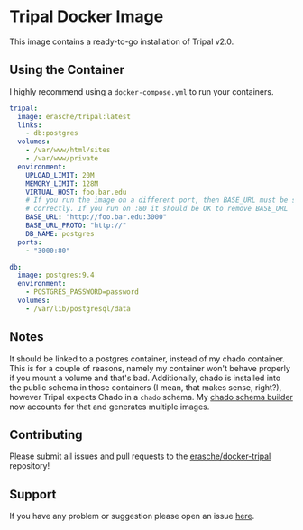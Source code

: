 # Tripal Docker Image

This image contains a ready-to-go installation of Tripal v2.0.

## Using the Container

I highly recommend using a `docker-compose.yml` to run your containers.

```yaml
tripal:
  image: erasche/tripal:latest
  links:
    - db:postgres
  volumes:
    - /var/www/html/sites
    - /var/www/private
  environment:
    UPLOAD_LIMIT: 20M
    MEMORY_LIMIT: 128M
    VIRTUAL_HOST: foo.bar.edu
    # If you run the image on a different port, then BASE_URL must be set
    # correctly. If you run on :80 it should be OK to remove BASE_URL
    BASE_URL: "http://foo.bar.edu:3000"
    BASE_URL_PROTO: "http://"
    DB_NAME: postgres
  ports:
    - "3000:80"

db:
  image: postgres:9.4
  environment:
    - POSTGRES_PASSWORD=password
  volumes:
    - /var/lib/postgresql/data
```

## Notes

It should be linked to a postgres container, instead of my chado
container. This is for a couple of reasons, namely my container won't
behave properly if you mount a volume and that's bad. Additionally, chado
is installed into the public schema in those containers (I mean, that
makes sense, right?), however Tripal expects Chado in a `chado` schema. My
[chado schema builder](https://github.com/erasche/docker-recipes/blob/master/compile-chado-schema/chado/default/build.yml#L56)
now accounts for that and generates multiple images.

## Contributing

Please submit all issues and pull requests to the [erasche/docker-tripal](http://github.com/erasche/docker-tripal) repository!

## Support

If you have any problem or suggestion please open an issue [here](https://github.com/erasche/docker-tripal/issues).
